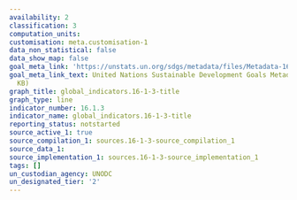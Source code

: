 ```yaml
---
availability: 2
classification: 3
computation_units:
customisation: meta.customisation-1
data_non_statistical: false
data_show_map: false
goal_meta_link: 'https://unstats.un.org/sdgs/metadata/files/Metadata-16-01-03.pdf '
goal_meta_link_text: United Nations Sustainable Development Goals Metadata (PDF 217
  KB)
graph_title: global_indicators.16-1-3-title
graph_type: line
indicator_number: 16.1.3
indicator_name: global_indicators.16-1-3-title
reporting_status: notstarted
source_active_1: true
source_compilation_1: sources.16-1-3-source_compilation_1
source_data_1:
source_implementation_1: sources.16-1-3-source_implementation_1
tags: []
un_custodian_agency: UNODC
un_designated_tier: '2'
---
```

